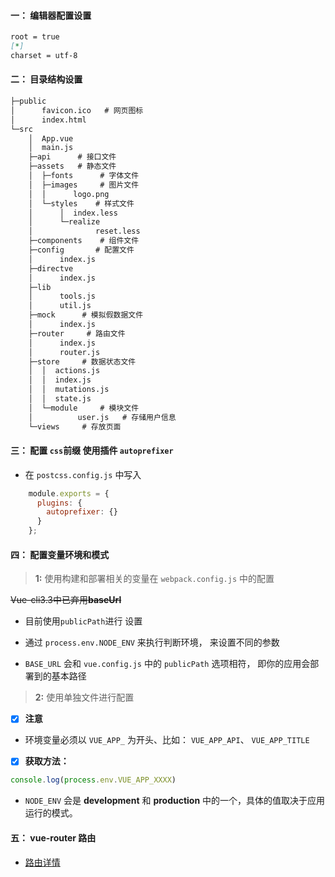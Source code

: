 #### 一： 编辑器配置设置

```markdown
root = true
[*]
charset = utf-8
```

#### 二： 目录结构设置

```markdown
├─public
│      favicon.ico   # 网页图标
│      index.html
└─src
    │  App.vue
    │  main.js
    ├─api      # 接口文件
    ├─assets   # 静态文件
    │  ├─fonts      # 字体文件
    │  ├─images     # 图片文件
    │  │      logo.png
    │  └─styles    # 样式文件
    │      │  index.less
    │      └─realize  
    │              reset.less
    ├─components    # 组件文件
    ├─config       # 配置文件
    │      index.js
    ├─directve
    │      index.js
    ├─lib
    │      tools.js
    │      util.js
    ├─mock      # 模拟假数据文件
    │      index.js
    ├─router     # 路由文件
    │      index.js
    │      router.js
    ├─store     # 数据状态文件
    │  │  actions.js
    │  │  index.js
    │  │  mutations.js
    │  │  state.js
    │  └─module     # 模块文件
    │          user.js   # 存储用户信息
    └─views     # 存放页面
```

#### 三： 配置 `css`前缀 使用插件 `autoprefixer` 

- 在 `postcss.config.js` 中写入

```javascript
    module.exports = {
      plugins: {
        autoprefixer: {}
      }
    };
```

#### 四： 配置变量环境和模式

> **1:** 使用构建和部署相关的变量在 `webpack.config.js` 中的配置

~~Vue-cli3.3中已弃用**baseUrl**~~

- 目前使用`publicPath`进行 设置

- 通过 `process.env.NODE_ENV` 来执行判断环境， 来设置不同的参数

- `BASE_URL` 会和 `vue.config.js` 中的 `publicPath` 选项相符， 即你的应用会部署到的基本路径

> **2:** 使用单独文件进行配置

- [x] **注意**

- 环境变量必须以 `VUE_APP_` 为开头、比如： `VUE_APP_API`、 `VUE_APP_TITLE`

- [x] **获取方法：**

```javascript
console.log(process.env.VUE_APP_XXXX)
```

- `NODE_ENV` 会是 **development** 和 **production** 中的一个，具体的值取决于应用运行的模式。

#### 五： vue-router 路由

- [路由详情](https://github.com/Rail-ZongZi/Vue-Own-template.wiki.git)